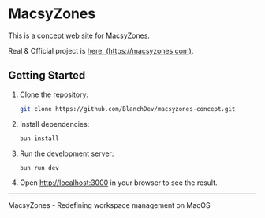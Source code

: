 # MacsyZones

This is a [concept web site for MacsyZones.](https://macsyzones-concept.vercel.app/)

Real & Official project is [here. (https://macsyzones.com)](https://macsyzones.com).

## Getting Started

1. Clone the repository:

   ```bash
   git clone https://github.com/BlanchDev/macsyzones-concept.git
   ```

2. Install dependencies:

   ```bash
   bun install
   ```

3. Run the development server:

   ```bash
   bun run dev
   ```

4. Open [http://localhost:3000](http://localhost:3000) in your browser to see the result.

---

MacsyZones - Redefining workspace management on MacOS
